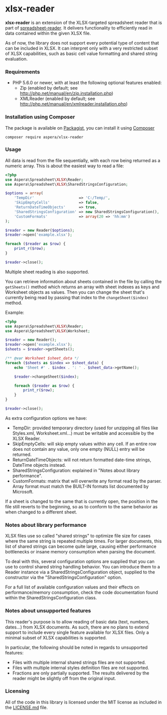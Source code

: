 # xlsx-reader

__xlsx-reader__ is an extension of the XLSX-targeted spreadsheet reader that is part of [spreadsheet-reader](https://github.com/nuovo/spreadsheet-reader).
It delivers functionality to efficiently read in data contained within the given XLSX file.

As of now, the library does not support every potential type of content that can be included in XLSX. It can interpret only with a
very restricted subset of XLSX capabilities, such as basic cell value formatting and shared string evaluation.

### Requirements
*  PHP 5.6.0 or newer, with at least the following optional features enabled:
    *  Zip (enabled by default; see <http://php.net/manual/en/zip.installation.php>)
    *  XMLReader (enabled by default; see <http://php.net/manual/en/xmlreader.installation.php>)

### Installation using Composer
The package is available on [Packagist](https://packagist.org/packages/aspera/xlsx-reader), you can install it using [Composer](https://getcomposer.org/)

```
composer require aspera/xlsx-reader
```

### Usage

All data is read from the file sequentially, with each row being returned as a numeric array.
This is about the easiest way to read a file:

```php
<?php
use Aspera\Spreadsheet\XLSX\Reader;
use Aspera\Spreadsheet\XLSX\SharedStringsConfiguration;

$options = array(
    'TempDir'                    => 'C:/Temp/',
    'SkipEmptyCells'             => false,
    'ReturnDateTimeObjects'      => true,
    'SharedStringsConfiguration' => new SharedStringsConfiguration(),
    'CustomFormats'              => array(20 => 'hh:mm')
);

$reader = new Reader($options);
$reader->open('example.xlsx');

foreach ($reader as $row) {
    print_r($row);
}

$reader->close();
```

Multiple sheet reading is also supported.

You can retrieve information about sheets contained in the file by calling the `getSheets()` method which returns an array with
sheet indexes as keys and Worksheet objects as values. Then you can change the sheet that's currently being read by passing that index
to the `changeSheet($index)` method.

Example:

```php
<?php
use Aspera\Spreadsheet\XLSX\Reader;
use Aspera\Spreadsheet\XLSX\Worksheet;

$reader = new Reader();
$reader->open('example.xlsx');
$sheets = $reader->getSheets();

/** @var Worksheet $sheet_data */
foreach ($sheets as $index => $sheet_data) {
    echo 'Sheet #' . $index . ': ' . $sheet_data->getName();

    $reader->changeSheet($index);

    foreach ($reader as $row) {
        print_r($row);
    }
}

$reader->close();
```

As extra configuration options we have:
- TempDir: provided temporary directory (used for unzipping all files like Styles.xml, Worksheet.xml...) must be writable and accessible by the XLSX Reader. 
- SkipEmptyCells: will skip empty values within any cell. If an entire row does not contain any value, only one empty (NULL) entry will be returned. 
- ReturnDateTimeObjects: will not return formatted date-time strings, DateTime objects instead.
- SharedStringsConfiguration: explained in "Notes about library performance".
- CustomFormats: matrix that will overwrite any format read by the parser. Array format must match the BUILT-IN formats list documented by Microsoft.

If a sheet is changed to the same that is currently open, the position in the file still reverts to the beginning, so as to conform
to the same behavior as when changed to a different sheet.

### Notes about library performance
XLSX files use so called "shared strings" to optimize file size for cases where the same string is repeated multiple times.
For larger documents, this list of shared strings can become quite large, causing either performance bottlenecks or
insane memory consumption when parsing the document.

To deal with this, several configuration options are supplied that you can use to control shared string handling behavior.
You can introduce them to a Reader instance via a SharedStringsConfiguration object, supplied to the constructor via the 
"SharedStringsConfiguration" option.

For a full list of available configuration values and their effects on performance/memory consumption, check the
code documentation found within the SharedStringsConfiguration class.

### Notes about unsupported features
This reader's purpose is to allow reading of basic data (text, numbers, dates...) from XLSX documents. As such,
there are no plans to extend support to include every single feature available for XLSX files. Only a minimal
subset of XLSX capabilities is supported.

In particular, the following should be noted in regards to unsupported features:
- Files with multiple internal shared strings files are not supported.
- Files with multiple internal styles definition files are not supported.
- Fractions are only partially supported. The results delivered by the reader might be slightly off from the original input.

### Licensing
All of the code in this library is licensed under the MIT license as included in the [LICENSE.md](LICENSE.md) file.